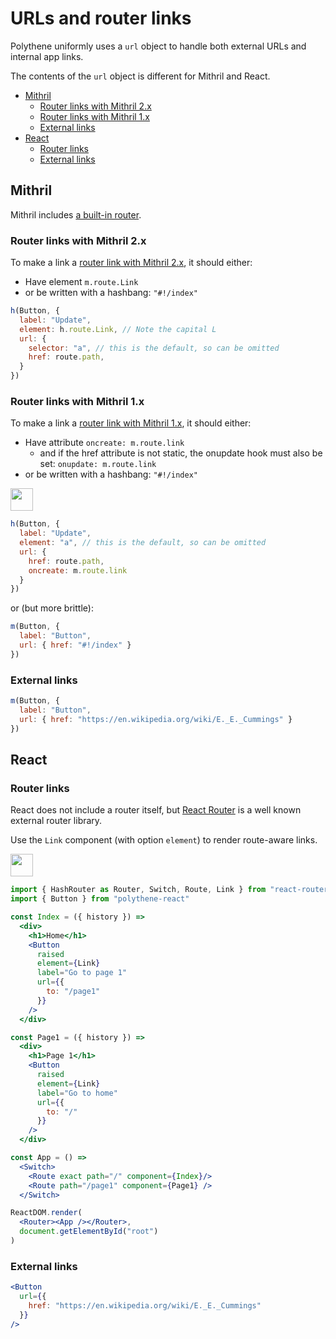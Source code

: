 # URLs and router links


Polythene uniformly uses a `url` object to handle both external URLs and internal app links.

The contents of the `url` object is different for Mithril and React.

<!-- MarkdownTOC autolink="true" autoanchor="true" bracket="round" levels="1,2,3" -->

- [Mithril](#mithril)
  - [Router links with Mithril 2.x](#router-links-with-mithril-2x)
  - [Router links with Mithril 1.x](#router-links-with-mithril-1x)
  - [External links](#external-links)
- [React](#react)
  - [Router links](#router-links)
  - [External links](#external-links-1)

<!-- /MarkdownTOC -->



<a id="mithril"></a>
## Mithril

Mithril includes [a built-in router](https://mithril.js.org/#routing).

### Router links with Mithril 2.x

To make a link a [router link with Mithril 2.x](https://mithril.js.org/route.html#mroutelink), it should either:

* Have element `m.route.Link`
* or be written with a hashbang: `"#!/index"`


```javascript
h(Button, {
  label: "Update",
  element: h.route.Link, // Note the capital L
  url: {
    selector: "a", // this is the default, so can be omitted
    href: route.path,
  }
})
```
 
<a id="router-links"></a>
### Router links with Mithril 1.x

To make a link a [router link with Mithril 1.x](https://mithril.js.org/archive/v1.1.6/route.html#mroutelink), it should either:

* Have attribute `oncreate: m.route.link`
  * and if the href attribute is not static, the onupdate hook must also be set: `onupdate: m.route.link`
* or be written with a hashbang: `"#!/index"`


<a href="https://flems.io/#0=N4Igxg9gdgzhA2BTEAucD4EMAONEBMQAaEGMAJw1QG0AGIgRloDYBmAXRIDMBLJGGqCiYAtsjQA6ABYAXEfGLooMxMtQgAPPB5QA1gAIp5RFwC8AHRCyZuFAHo7mcjKkBXcmCRjYEgOY8XVwAjCR4IRxg8GRg7bAQATxdVRDtEAA9RbH47Li8YCTBIy31jeAtSGXj+KUREGUsAPnMoZo0ych5sGX0YD3LrWwcnQI8vVXz-QJCwiKiYuPhEmqgUmBlMKHxMeGgUhaXkgFoRAKM+WISklePTjvhDtY2tnZWJACsYRo07ds6ZJpaUDaFD+PT6lgGMHsjmcblGiG8E1OwVC4UwkTq80uy1W602212F0WV0Qh0KWOJOLJkQeeOeu3enxADW+vy6ANa+B4ADd9Dx8OVKBB6szvlzuQ1FHgkGAZGFYOpaChaIdmCgAEwMEAAXyIQlE4hAjMUkGUqhk6lNa30wH0ACFXDIZNB9Nr9KZ9PsSQBuZrNK3dACSm3S7ptfpk3J4iAA7ih9AAKACU7oa+mozX0+nMcgTEIYliI2ZAAAkIGJLEmiJms-oRAmHU7oEXgDXayVMDw8Ph4zJyK5ENWoO2c1ggoh4PHLABxCD6Z2ezC+RD6AvENu19yT8PD9u1owmKcgWJLxBrod72vQCiITAqeMiCSUR2ICTaPQbrPajfapM19g5s02q+oCAb6AACqeDBhq2LSRtGcaJimphphmu45vW+aFsWkHLqulYXrW9aNs6UAtp+HZdgQvb9oOG6jpg47bjOc4LlI5aIIWFFbvGsGXlmB5cEedhcbul7XsYd6IA+T4QC+b46LoFHfmJrp-ruAH1FAwF+lAYEiHJygAHIQPgK4evgEBgK43gyBIACOA7kPEADKE6ILKEDkHmIAAMRCiKSYgY+z4qBI2DGLwaRhpYvmWCBYGhYgAAid6YDBNaWCJqD6MGZlpIRWXYFBljxrhZ5AcFskvgmBmuMZpmDsW2VFklqXrEFukmuW2B8Ig5DqEEjETlK7myvKAhoAwADsKAMAALDqeogMIYjqAUkTdWaahoEEpnxDuWbFfgXJQL48bqrQ2BpCB2qjTKcrQJNIAMHNzA6pwIDvrok3UPqa1oCcLh3AAAgwEjg+9JBbuokLQvV2C6L4BTlnYQNnPAYMQxIzBo7cfDGiQlTYIabIWtq7DakAA" target="_blank"><img src="https://arthurclemens.github.io/assets/polythene/docs/try-out-green.gif" height="36" /></a>


```javascript
h(Button, {
  label: "Update",
  element: "a", // this is the default, so can be omitted
  url: {
    href: route.path,
    oncreate: m.route.link
  }
})
```

or (but more brittle):

```javascript
m(Button, {
  label: "Button",
  url: { href: "#!/index" }
})
```



<a id="external-links"></a>
### External links

```javascript
m(Button, {
  label: "Button",
  url: { href: "https://en.wikipedia.org/wiki/E._E._Cummings" }
})
```



<a id="react"></a>
## React


<a id="router-links-1"></a>
### Router links

React does not include a router itself, but [React Router](https://github.com/ReactTraining/react-router) is a well known external router library. 

Use the `Link` component (with option `element`) to render route-aware links.

<a href="https://flems.io/#0=N4IgZglgNgpgziAXAbVAOwIYFsZJAOgAsAXLKEAGhAGMB7NYmBvAHjmoCcIAHYgAjgdqAXgA6IEsW5xEAelkYOxQgFchsHGjj4A5hGUqARvgi0FcODGJxZ3WlACeypjFlxiGNABMMUeq7tHZzQYAFoOGAxqYlt7J0IXcMjo0PdPHz8Q-AArOHEAPhY3Th5ifNE0NhLeASExCWIpGXlFA3UYTW09A2NTc0trWKCEkLcPb19-IfjE6gtp4LC5uFTxjP8cvJBC4q5ecsr2Pf5BEXFJaTlZai80Ta8YKAgANw58EJi0bixZCKjicK0FSMDihLy0LAAAQArPgAAz4ACMshUWC8v2SAI4QJBYIh+CwEDuuQKRSOpQOFRYXhefAgXnq2NoxFJshpz3ylBAllg0VMWjwABZEIiAMyhYUAThAAF8KOhsLhEARcly6AwmMQ8Or3HxgBU+HwABIYOCEABKOJgHEQfEtwOtFANfAAygB3fTUQhOtCG+2MH2GgAyRIA1j6ZXxhHbMf7rQARADyAFkANwVHX8YB2jAQSxeABCwOI9D4kejgRmIXTaAz9F1AElvDAAB5RvgACmzhDzJY4DjLAEoo-k+M7qS8DobDSxCIj8kaITAinOp9OWObc-mi416M7p3xHh1NcJgCG0KGZfvp1AMIZHvUAOK0PglvjcDA6GB8RHia+GtQoFPfVfQPacS1tcRbE-GBfxAf8yyvUDDVkNcinZSk0EzPgAAUYMRdsuz4Ht3FofshxHMdQInDlr1nec8K-H8V3nOjNzzGBC2LPdkOnI9NGIU9z0vBDb3vIDxGfV8X0IJc-14gCOCA4AQLA8DaEgkBZHktSZSQg9UPHNlJwqOstH4ABBbhuEI4dhFHcd3U9Qg1xnONDxbf53wwZR6m0kA+DoLA7BCBhTybB4WxlQzeI3K1vN8qCPy-ODAohEKT2ARjYMjGKZ1kJziC9TDzUxJNk3wCJmw4DtxzjDhCismzUKKer8kDPhwWoVFNV0KwAFENE1AsHAbLxapAJkWRAQcKkHGs1XS6BrTwQw70eLkeRgPl6yFOFEFFRFZXlEBMBwPB8GWRaNWYZVZQAXSoJ4LwQFAFXO5U-mifAHmeR5aG+XrVSoQC8AuZoUS+UMdEuiEMX+FE0Xh77fv+wGGE2LliAcbglW5aotTld68a+gFwSwH6YD+vx0eITGQaUsHGkueQVChmGguRsm4dRdFSbxCnUZpgT6ZAbHcbwcleAemUgA" target="_blank"><img src="https://arthurclemens.github.io/assets/polythene/docs/try-out-green.gif" height="36" /></a>

```jsx
import { HashRouter as Router, Switch, Route, Link } from "react-router-dom"
import { Button } from "polythene-react"

const Index = ({ history }) => 
  <div>
    <h1>Home</h1>
    <Button
      raised
      element={Link}
      label="Go to page 1"
      url={{
        to: "/page1"
      }}
    />
  </div>

const Page1 = ({ history }) => 
  <div>
    <h1>Page 1</h1>
    <Button
      raised
      element={Link}
      label="Go to home"
      url={{
        to: "/"
      }}
    />
  </div>

const App = () => 
  <Switch>
    <Route exact path="/" component={Index}/>
    <Route path="/page1" component={Page1} />
  </Switch>

ReactDOM.render(
  <Router><App /></Router>,
  document.getElementById("root")
)
```

<a id="external-links-1"></a>
### External links

```jsx
<Button
  url={{
    href: "https://en.wikipedia.org/wiki/E._E._Cummings"
  }}
/>
```
